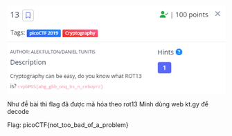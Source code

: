 ![Alt text](image.png)

Như đề bài thì flag đã được mã hóa theo rot13
Mình dùng web kt.gy để decode

Flag: picoCTF{not_too_bad_of_a_problem}